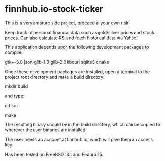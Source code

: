 # finnhub.io-stock-ticker
This is a very amature side project, proceed at your own risk!

Keep track of personal financial data such as gold/silver prices and stock prices.  Can also calculate RSI and fetch historical data via Yahoo!

This application depends upon the following development packages to compile:

gtk+-3.0 json-glib-1.0 glib-2.0 libcurl sqlite3 cmake

Once these development packages are installed, open a terminal to the project root directory and make a build directory: 

mkdir build

and type: 

cd src

make

The resulting binary should be in the build directory,
which can be copied to wherever the user binaries are installed.

The user needs an account at finnhub.io, which will give them an access key.

Has been tested on FreeBSD 13.1 and Fedora 35.
